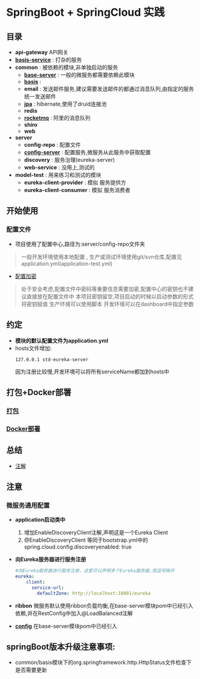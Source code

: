 # SpringBoot + SpringCloud 实践

## 目录

- **api-gateway** API网关
- **[basis-service](basis-service/README.md)** : 打杂的服务
- **common** : 被依赖的模块,非单独启动的服务
    - **[base-server](common/base-server/README.md)**   : 一般的微服务都需要依赖此模块
    - **[basis](common/basis/README.md)**   : 
    - **email** : 发送邮件服务,建议需要发送邮件的都通过消息队列,由指定的服务统一发送邮件
    - **[jpa](common/jpa/README.md)** : hibernate,使用了druid连接池
    - **redis**
    - **[rocketmq](common/rocketmq/README.md)** : 阿里的消息队列
    - **shiro**
    - **web**
- **server**
    - **config-repo** : 配置文件
    - **[config-server](server/config-server/README.md)** : 配置服务,微服务从此服务中获取配置
    - **discovery** : 服务治理(eureka-server) 
    - **web-service** : 没用上,测试的
- **model-test** : 用来练习和测试的模块
    - **eureka-client-provider** : 模拟 服务提供方
    - **eureka-client-consumer** : 模拟 服务消费者

## 开始使用
### 配置文件
- 项目使用了配置中心,路径为:server/config-repo文件夹

>  一般开发环境使用本地配置 , 生产或测试环境使用git/svn仓库,配置见application.yml(application-test.yml)

- [配置加密](server/config-server/README.md)

> 处于安全考虑,配置文件中密码等重要信息需要加密,配置中心的密钥也不建议直接放在配置文件中
> 本项目密钥留空,项目启动的时候以启动参数的形式将密钥赋值
>    生产环境可以使用脚本
>    开发环境可以在dashboard中指定参数

## 约定
- **模块的默认配置文件为application.yml** 
- hosts文件增加:
    ```
    127.0.0.1 std-eureka-server
    ```
  因为注册比较慢,开发环境可以将所有serviceName都加到hosts中

## 打包+Docker部署
### [打包](http://blog.csdn.net/Ser_Bad/article/details/78433340)
### [Docker部署](http://blog.csdn.net/u011699931/article/details/70226504)

## 总结
- [注解](Annotation.md)

## 注意

### 微服务通用配置
- **application启动类中**
    1. 增加EnableDiscoveryClient注解,声明这是一个Eureka Client
    2. @EnableDiscoveryClient 等同于bootstrap.yml中的spring.cloud.config.discoveryenabled: true
- **向Eureka服务器进行服务注册**
    ```yaml
    #向Eureka服务器进行服务注册，这里可以声明多个Eureka服务器,用逗号隔开
    eureka:
        client:
          service-url:
            defaultZone: http://localhost:18001/eureka
    ```
  
- **ribbon**  微服务默认使用ribbon负载均衡,在base-server模块pom中已经引入依赖,并在RestConfig中加入@LoadBalanced注解
- **[config](common/base-server/README.md)**  在base-server模块pom中已经引入

## springBoot版本升级注意事项:
- common/basis模块下的org.springframework.http.HttpStatus文件检查下是否需要更新